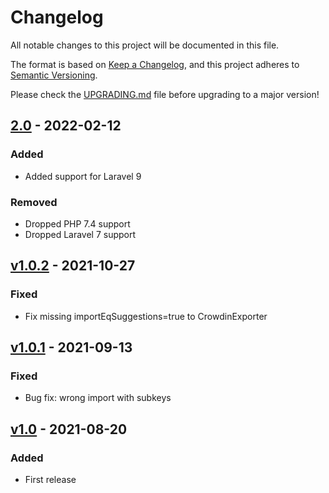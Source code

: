 # Changelog

All notable changes to this project will be documented in this file.

The format is based on [Keep a Changelog](https://keepachangelog.com/en/1.0.0/), and this project adheres
to [Semantic Versioning](https://semver.org/spec/v2.0.0.html).

Please check the [UPGRADING.md](UPGRADING.md) file before upgrading to a major version!

## [2.0](https://github.com/Lukasss93/laravel-larex-crowdin/releases/tag/v2.0) - 2022-02-12
### Added
- Added support for Laravel 9

### Removed
- Dropped PHP 7.4 support 
- Dropped Laravel 7 support

## [v1.0.2](https://github.com/Lukasss93/laravel-larex-crowdin/releases/tag/v1.0.2) - 2021-10-27
### Fixed
- Fix missing importEqSuggestions=true to CrowdinExporter

## [v1.0.1](https://github.com/Lukasss93/laravel-larex-crowdin/releases/tag/v1.0.1) - 2021-09-13
### Fixed
- Bug fix: wrong import with subkeys

## [v1.0](https://github.com/Lukasss93/laravel-larex-crowdin/releases/tag/v1.0) - 2021-08-20
### Added
- First release

